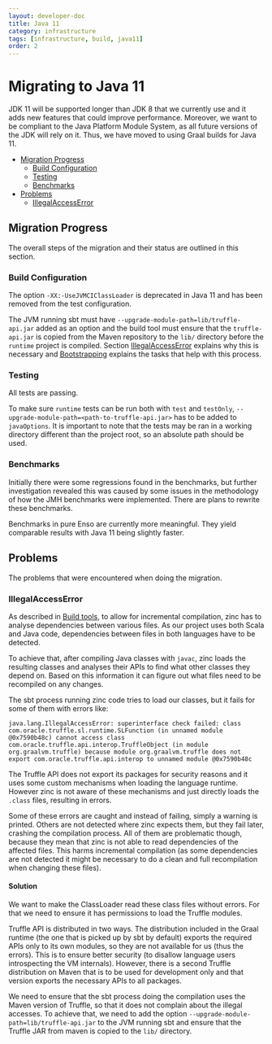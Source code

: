 ```yaml
---
layout: developer-doc
title: Java 11
category: infrastructure
tags: [infrastructure, build, java11]
order: 2
---
```


# Migrating to Java 11

JDK 11 will be supported longer than JDK 8 that we currently use and it adds new
features that could improve performance. Moreover, we want to be compliant to
the Java Platform Module System, as all future versions of the JDK will rely on
it. Thus, we have moved to using Graal builds for Java 11.

<!-- MarkdownTOC levels="2,3" autolink="true" -->

- [Migration Progress](#migration-progress)
  - [Build Configuration](#build-configuration)
  - [Testing](#testing)
  - [Benchmarks](#benchmarks)
- [Problems](#problems)
  - [IllegalAccessError](#illegalaccesserror)

<!-- /MarkdownTOC -->

## Migration Progress

The overall steps of the migration and their status are outlined in this
section.

### Build Configuration

The option `-XX:-UseJVMCIClassLoader` is deprecated in Java 11 and has been
removed from the test configuration.

The JVM running sbt must have `--upgrade-module-path=lib/truffle-api.jar` added
as an option and the build tool must ensure that the `truffle-api.jar` is copied
from the Maven repository to the `lib/` directory before the `runtime` project
is compiled. Section [IllegalAccessError](#illegalaccesserror) explains why this
is necessary and [Bootstrapping](./sbt.md#bootstrapping) explains the tasks that
help with this process.

### Testing

All tests are passing.

To make sure `runtime` tests can be run both with `test` and `testOnly`,
`--upgrade-module-path=<path-to-truffle-api.jar>` has to be added to
`javaOptions`. It is important to note that the tests may be ran in a working
directory different than the project root, so an absolute path should be used.

### Benchmarks

Initially there were some regressions found in the benchmarks, but further
investigation revealed this was caused by some issues in the methodology of how
the JMH benchmarks were implemented. There are plans to rewrite these
benchmarks.

Benchmarks in pure Enso are currently more meaningful. They yield comparable
results with Java 11 being slightly faster.

## Problems

The problems that were encountered when doing the migration.

### IllegalAccessError

As described in [Build tools](sbt.md#incremental-compilation), to allow for
incremental compilation, zinc has to analyse dependencies between various files.
As our project uses both Scala and Java code, dependencies between files in both
languages have to be detected.

To achieve that, after compiling Java classes with `javac`, zinc loads the
resulting classes and analyses their APIs to find what other classes they depend
on. Based on this information it can figure out what files need to be recompiled
on any changes.

The sbt process running zinc code tries to load our classes, but it fails for
some of them with errors like:

```
java.lang.IllegalAccessError: superinterface check failed: class com.oracle.truffle.sl.runtime.SLFunction (in unnamed module @0x7590b48c) cannot access class com.oracle.truffle.api.interop.TruffleObject (in module org.graalvm.truffle) because module org.graalvm.truffle does not export com.oracle.truffle.api.interop to unnamed module @0x7590b48c
```

The Truffle API does not export its packages for security reasons and it uses
some custom mechanisms when loading the language runtime. However zinc is not
aware of these mechanisms and just directly loads the `.class` files, resulting
in errors.

Some of these errors are caught and instead of failing, simply a warning is
printed. Others are not detected where zinc expects them, but they fail later,
crashing the compilation process. All of them are problematic though, because
they mean that zinc is not able to read dependencies of the affected files. This
harms incremental compilation (as some dependencies are not detected it might be
necessary to do a clean and full recompilation when changing these files).

#### Solution

We want to make the ClassLoader read these class files without errors. For that
we need to ensure it has permissions to load the Truffle modules.

Truffle API is distributed in two ways. The distribution included in the Graal
runtime (the one that is picked up by sbt by default) exports the required APIs
only to its own modules, so they are not available for us (thus the errors).
This is to ensure better security (to disallow language users introspecting the
VM internals). However, there is a second Truffle distribution on Maven that is
to be used for development only and that version exports the necessary APIs to
all packages.

We need to ensure that the sbt process doing the compilation uses the Maven
version of Truffle, so that it does not complain about the illegal accesses. To
achieve that, we need to add the option
`--upgrade-module-path=lib/truffle-api.jar` to the JVM running sbt and ensure
that the Truffle JAR from maven is copied to the `lib/` directory.
